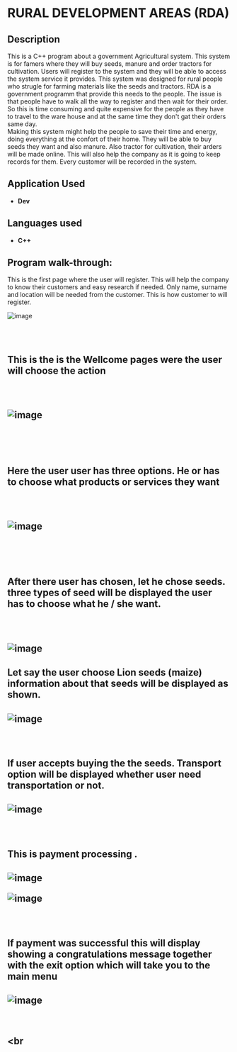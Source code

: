 <h1>RURAL DEVELOPMENT AREAS (RDA)</h1>

<h2>Description</h2>
This is a C++ program  about a government Agricultural system. This system is for famers
where they will buy seeds, manure and order tractors for cultivation. Users will register to the 
system and they will be able to access the system service it provides. This system was designed 
for rural people who strugle for farming materials like the seeds and tractors. RDA is a government 
programm that provide this needs to the people. The issue is that people have to walk all the way
to register and then wait for their order. So this is time consuming and quite expensive for the people
as they have to travel to the ware house and at the same time they don't gat their orders same day.
<br />
Making this system might help the people to save their time and energy, doing everything at the 
confort of their home. They will be able to buy seeds they want and also manure. Also tractor for
cultivation, their arders  will be made online. This will also help the company as it is going to
keep records for them. Every customer will be recorded in the system.


<h2>Application Used</h2>

-	<b>Dev</b> 

<h2>Languages used </h2>

-	<b>C++</b> 


<h2>Program walk-through:</h2>



<p align=”center”>

This is the first page where the user will register. This will help the company to 
know their customers and easy research if needed. Only name, surname and location
will be needed from the customer. 
This is how customer to will register. <br/>

![image](https://github.com/user-attachments/assets/cb560371-7be1-4276-8678-c7656a07b1b0)



<br />

<br />

<h2/>This is the is the Wellcome pages were the user will choose the action <h2/> </br>

![image](https://github.com/user-attachments/assets/6b316863-cb1c-40de-93ea-178c3d82c1f7)





<br />

<br />

<h2>Here the user user has three options.  He or has to choose what products or services they want<h2/><br/>

![image](https://github.com/user-attachments/assets/1bee52e9-c985-4fa2-b667-d4a2749781c8)



<br />

<br />

<h2/>After there user has chosen, let he chose seeds. three types of seed 
  will be displayed the user has to choose what he / she want.<h2/> <br/>

![image](https://github.com/user-attachments/assets/66727870-06f9-497f-b159-b386ba1c7b78)



<h2>Let say the user choose Lion seeds (maize) information about that seeds 
  will be displayed as shown.<h2/>

   ![image](https://github.com/user-attachments/assets/120cb303-ce94-4b72-951a-945150a02389)

<br />


<h2>If user accepts buying the the seeds. Transport option will be displayed 
  whether user need transportation or not.<h2/>

   ![image](https://github.com/user-attachments/assets/20173131-584b-46a9-89e1-164c8b0bf4e5)

<br />
<h2>This is payment processing .<h2/>

   ![image](https://github.com/user-attachments/assets/aa9c885d-1c74-4cee-94b6-c629d5a8d6e7)
 
![image](https://github.com/user-attachments/assets/90d69137-5c08-4f20-b04e-800a13388847)

<br />
<h2>If payment was successful this will display showing a congratulations message 
  together with the exit option which will take you to the main menu<h2/>

   ![image](https://github.com/user-attachments/assets/0ce051a8-df61-4297-a5ef-6d766f79b89b)


<br />

<br
